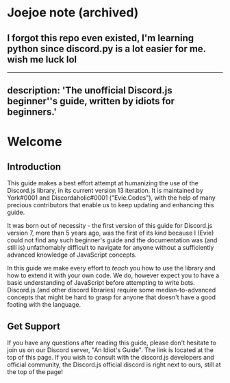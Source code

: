 # Joejoe note (archived)
## I forgot this repo even existed, I'm learning python since discord.py is a lot easier for me. wish me luck lol


---
description: 'The unofficial Discord.js beginner''s guide, written by idiots for beginners.'
---

# Welcome

## Introduction

This guide makes a best effort attempt at humanizing the use of the Discord.js library, in its current version 13 iteration. It is maintained by York\#0001 and Discordaholic\#0001 \("Evie.Codes"\), with the help of many precious contributors that enable us to keep updating and enhancing this guide.

It was born out of necessity - the first version of this guide for Discord.js version 7, more than 5 years ago, was the first of its kind because I \(Evie\) could not find any such beginner's guide and the documentation was \(and still is\) unfathomably difficult to navigate for anyone without a sufficiently advanced knowledge of JavaScript concepts.

In this guide we make every effort to _teach_ you how to use the library and how to extend it with your own code. We do, however expect you to have a basic understanding of JavaScript before attempting to write bots. Discord.js \(and other discord libraries\) require some median-to-advanced concepts that might be hard to grasp for anyone that doesn't have a good footing with the language.

## Get Support

If you have any questions after reading this guide, please don't hesitate to join us on our Discord server, "An Idiot's Guide". The link is located at the top of this page. If you wish to consult with the discord.js developers and official community, the Discord.js official discord is right next to ours, still at the top of the page!
